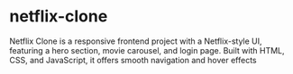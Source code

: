# netflix-clone
Netflix Clone is a responsive frontend project with a Netflix-style UI, featuring a hero section, movie carousel, and login page. Built with HTML, CSS, and JavaScript, it offers smooth navigation and hover effects
